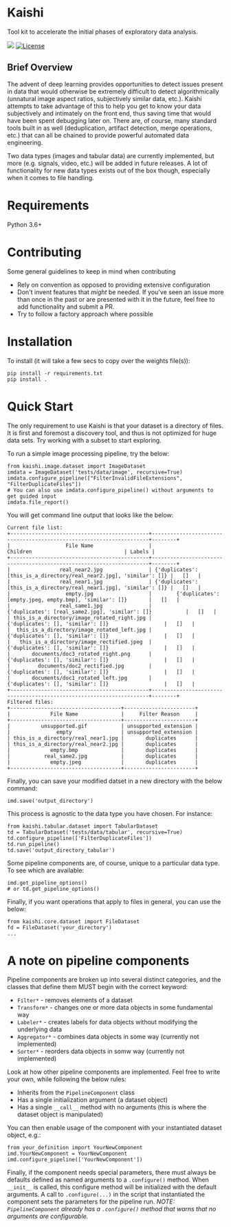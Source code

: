 # Kaishi
Tool kit to accelerate the initial phases of exploratory data analysis.

![](https://github.com/kungfuai/kaishi/workflows/build/badge.svg)
[![License](https://img.shields.io/github/license/kungfuai/kaishi)](https://github.com/kungfuai/kaishi/blob/master/LICENSE)
<!--[![PyPI Latest Release](https://img.shields.io/pypi/v/pandas.svg)](https://pypi.org/project/kaishi/)-->

## Brief Overview
The advent of deep learning provides opportunities to detect issues present in data that would otherwise be extremely difficult to detect algorithmically (unnatural image aspect ratios, subjectively similar data, etc.). Kaishi attempts to take advantage of this to help you get to know your data subjectively and intimately on the front end, thus saving time that would have been spent debugging later on. There are, of course, many standard tools built in as well (deduplication, artifact detection, merge operations, etc.) that can all be chained to provide powerful automated data engineering.

Two data types (images and tabular data) are currently implemented, but more (e.g. signals, video, etc.) will be added in future releases. A lot of functionality for new data types exists out of the box though, especially when it comes to file handling.

# Requirements
Python 3.6+

# Contributing
Some general guidelines to keep in mind when contributing
* Rely on convention as opposed to providing extensive configuration
* Don't invent features that _might_ be needed. If you've seen an issue more than once in the past or are presented with it in the future, feel free to add functionality and submit a PR.
* Try to follow a factory approach where possible

# Installation
To install (it will take a few secs to copy over the weights file(s)):
```
pip install -r requirements.txt
pip install .
```

# Quick Start
The only requirement to use Kaishi is that your dataset is a directory of files. It is first and foremost a discovery tool, and thus is not optimized for huge data sets. Try working with a subset to start exploring.

To run a simple image processing pipeline, try the below:
```
from kaishi.image.dataset import ImageDataset
imdata = ImageDataset('tests/data/image', recursive=True)
imdata.configure_pipeline(["FilterInvalidFileExtensions", "FilterDuplicateFiles"])
# You can also use imdata.configure_pipeline() without arguments to get guided input
imdata.file_report()
```

You will get command line output that looks like the below:
```
Current file list:
+---------------------------------------------+---------------------------------------------------------------------+--------+
|                  File Name                  |                               Children                              | Labels |
+---------------------------------------------+---------------------------------------------------------------------+--------+
|                real_near2.jpg               | {'duplicates': [this_is_a_directory/real_near2.jpg], 'similar': []} |   []   |
|                real_near1.jpg               | {'duplicates': [this_is_a_directory/real_near1.jpg], 'similar': []} |   []   |
|                  empty.jpg                  |        {'duplicates': [empty.jpeg, empty.bmp], 'similar': []}       |   []   |
|                real_same1.jpg               |           {'duplicates': [real_same2.jpg], 'similar': []}           |   []   |
| this_is_a_directory/image_rotated_right.jpg |                  {'duplicates': [], 'similar': []}                  |   []   |
|  this_is_a_directory/image_rotated_left.jpg |                  {'duplicates': [], 'similar': []}                  |   []   |
|   this_is_a_directory/image_rectified.jpeg  |                  {'duplicates': [], 'similar': []}                  |   []   |
|       documents/doc3_rotated_right.png      |                  {'duplicates': [], 'similar': []}                  |   []   |
|         documents/doc2_rectified.jpg        |                  {'duplicates': [], 'similar': []}                  |   []   |
|       documents/doc1_rotated_left.jpg       |                  {'duplicates': [], 'similar': []}                  |   []   |
+---------------------------------------------+---------------------------------------------------------------------+--------+
Filtered files:
+------------------------------------+-----------------------+
|             File Name              |     Filter Reason     |
+------------------------------------+-----------------------+
|          unsupported.gif           | unsupported_extension |
|               empty                | unsupported_extension |
| this_is_a_directory/real_near1.jpg |       duplicates      |
| this_is_a_directory/real_near2.jpg |       duplicates      |
|             empty.bmp              |       duplicates      |
|           real_same2.jpg           |       duplicates      |
|             empty.jpeg             |       duplicates      |
+------------------------------------+-----------------------+
```

Finally, you can save your modified datset in a new directory with the below command:
```
imd.save('output_directory')
```

This process is agnostic to the data type you have chosen. For instance:
```
from kaishi.tabular.dataset import TabularDataset
td = TabularDataset('tests/data/tabular', recursive=True)
td.configure_pipeline(['FilterDuplicateFiles'])
td.run_pipeline()
td.save('output_directory_tabular')
```

Some pipeline components are, of course, unique to a particular data type. To see which are available:
```
imd.get_pipeline_options()
# or td.get_pipeline_options()
```

Finally, if you want operations that apply to files in general, you can use the below:
```
from kaishi.core.dataset import FileDataset
fd = FileDataset('your_directory')
...
```

# A note on pipeline components
Pipeline components are broken up into several distinct categories, and the classes that define them MUST begin with the correct keyword:
* `Filter*` - removes elements of a dataset
* `Transform*` - changes one or more data objects in some fundamental way
* `Labeler*` - creates labels for data objects without modifying the underlying data
* `Aggregator*` - combines data objects in some way (currently not implemented)
* `Sorter*` - reorders data objects in somw way (currently not implemented)

Look at how other pipeline components are implemented. Feel free to write your own, while following the below rules:
* Inherits from the `PipelineComponent` class
* Has a single initialization argument (a dataset object)
* Has a single `__call__` method with no arguments (this is where the dataset object is manipulated)

You can then enable usage of the component with your instantiated dataset object, e.g.:
```
from your_definition import YourNewComponent
imd.YourNewComponent = YourNewComponent
imd.configure_pipeline(['YourNewComponent'])
```

Finally, if the component needs special parameters, there must always be defaults defined as named arguments to a `.configure()` method. When `__init__` is called, this configure method will be initialized with the default arguments. A call to `.configure(...)` in the script that instantiated the component sets the parameters for the pipeline run.
_NOTE: `PipelineComponent` already has a `.configure()` method that warns that no arguments are configurable._
